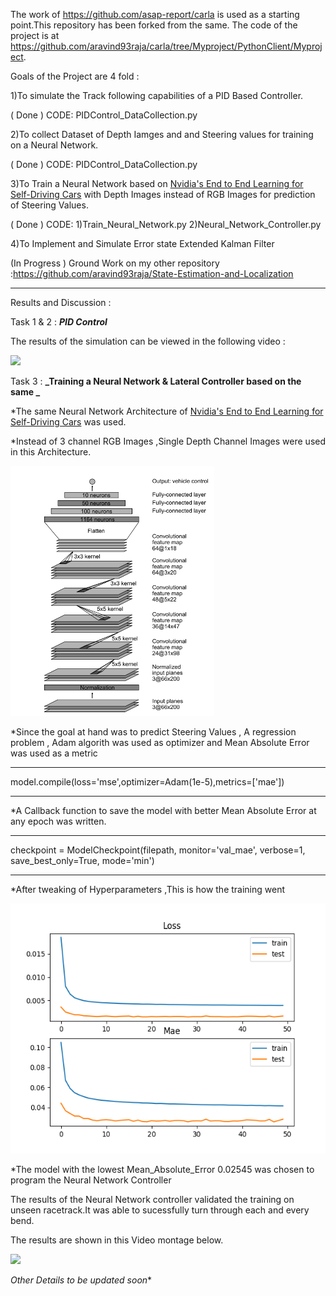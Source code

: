 
The work of https://github.com/asap-report/carla is used as a starting point.This repository has been forked from the same.
The code of the project is at https://github.com/aravind93raja/carla/tree/Myproject/PythonClient/Myproject.

Goals of the Project are 4 fold :

1)To simulate the Track following capabilities of a PID Based Controller. 

( Done )  CODE: PIDControl_DataCollection.py

2)To collect Dataset of Depth Iamges and and Steering values for training on a Neural Network. 

( Done )  CODE: PIDControl_DataCollection.py

3)To Train a Neural Network based on [Nvidia's End to End Learning for Self-Driving Cars](https://images.nvidia.com/content/tegra/automotive/images/2016/solutions/pdf/end-to-end-dl-using-px.pdf "Nvidia's End to End Learning for Self-Driving Cars")  with Depth Images instead of RGB Images for prediction of Steering Values.

( Done )  CODE: 1)Train_Neural_Network.py  2)Neural_Network_Controller.py

4)To Implement and Simulate Error state Extended Kalman Filter 

(In Progress ) Ground Work on my other repository :https://github.com/aravind93raja/State-Estimation-and-Localization

__________________________________________________________________________________________________________________________

Results and Discussion : 

Task 1 & 2 : **_PID Control_**

The results of the simulation can be viewed in the following video : 

[![](http://img.youtube.com/vi/8JAmAtHkm9I/0.jpg)](https://www.youtube.com/watch?v=8JAmAtHkm9I "")

Task 3 : **_Training a Neural Network & Lateral Controller based on the same _**

*The same Neural Network Architecture of [Nvidia's End to End Learning for Self-Driving Cars](https://images.nvidia.com/content/tegra/automotive/images/2016/solutions/pdf/end-to-end-dl-using-px.pdf "Nvidia's End to End Learning for Self-Driving Cars") was used.

*Instead of 3 channel RGB Images ,Single Depth Channel Images were used in this Architecture.

<img src="images/NN.png" height="400">

*Since the goal at hand was to predict Steering Values , A regression problem , Adam algorith was used as optimizer and Mean Absolute Error was used as a metric

__________________________________________________________________________________________________________________________
model.compile(loss='mse',optimizer=Adam(1e-5),metrics=['mae'])
__________________________________________________________________________________________________________________________


*A Callback function to save the model with better Mean Absolute Error at any epoch was written.

__________________________________________________________________________________________________________________________
checkpoint = ModelCheckpoint(filepath, monitor='val_mae', verbose=1, save_best_only=True, mode='min')
__________________________________________________________________________________________________________________________

*After tweaking of Hyperparameters ,This is how the training went

<img src="images/mae_0.02545.png" height="400">

*The model with the lowest Mean_Absolute_Error 0.02545 was chosen to program the Neural Network Controller

The results of the Neural Network controller validated the training on unseen racetrack.It was able to sucessfully turn through each and every bend.

The results are shown in this Video montage below.

[![](http://img.youtube.com/vi/4pZeEXR3s60/0.jpg)](https://www.youtube.com/watch?v=4pZeEXR3s60 "")

*Other Details to be updated soon**

